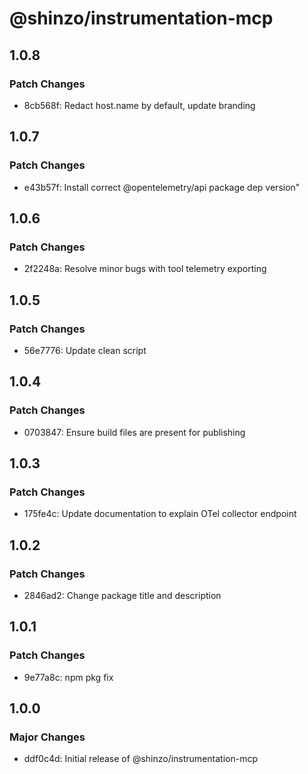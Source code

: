 # @shinzo/instrumentation-mcp

## 1.0.8

### Patch Changes

- 8cb568f: Redact host.name by default, update branding

## 1.0.7

### Patch Changes

- e43b57f: Install correct @opentelemetry/api package dep version"

## 1.0.6

### Patch Changes

- 2f2248a: Resolve minor bugs with tool telemetry exporting

## 1.0.5

### Patch Changes

- 56e7776: Update clean script

## 1.0.4

### Patch Changes

- 0703847: Ensure build files are present for publishing

## 1.0.3

### Patch Changes

- 175fe4c: Update documentation to explain OTel collector endpoint

## 1.0.2

### Patch Changes

- 2846ad2: Change package title and description

## 1.0.1

### Patch Changes

- 9e77a8c: npm pkg fix

## 1.0.0

### Major Changes

- ddf0c4d: Initial release of @shinzo/instrumentation-mcp
